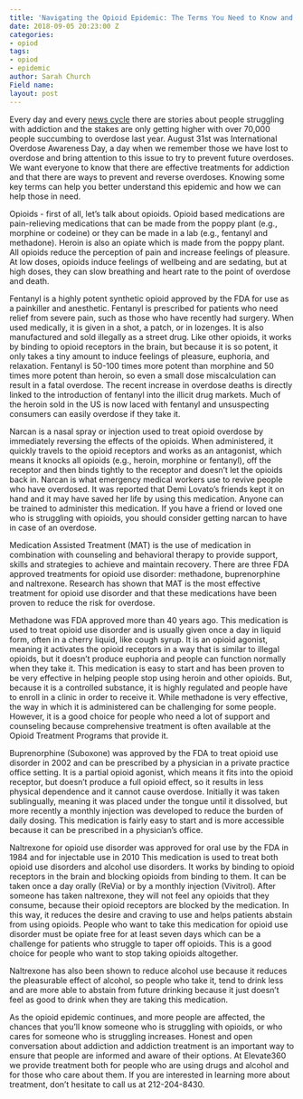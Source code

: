 ```yaml
---
title: 'Navigating the Opioid Epidemic: The Terms You Need to Know and Understand'
date: 2018-09-05 20:23:00 Z
categories:
- opiod
tags:
- opiod
- epidemic
author: Sarah Church
Field name: 
layout: post
---
```


Every day and every [news cycle](https://www.newdirectionsforwomen.org/the-opioid-crisis-in-america/) there are stories about people struggling with addiction and the stakes are only getting higher with over 70,000 people succumbing to overdose last year. August 31st was International Overdose Awareness Day,  a day when we remember those we have lost to overdose and bring attention to this issue to try to prevent future overdoses.   We want everyone to know that there are effective treatments for addiction and that there are ways to prevent and reverse overdoses.  Knowing some key terms can help you better understand this epidemic and how we can help those in need.

Opioids - first of all, let’s talk about opioids.  Opioid based medications are pain-relieving medications that can be made from the poppy plant (e.g., morphine or codeine) or they can be made in a lab (e.g., fentanyl and methadone).  Heroin is also an opiate which is made from the poppy plant.   All opioids reduce the perception of pain and increase feelings of pleasure. At low doses, opioids induce feelings of wellbeing and are sedating, but at high doses, they can slow breathing and heart rate to the point of overdose and death.

Fentanyl is a highly potent synthetic opioid approved by the FDA for use as a painkiller and anesthetic.  Fentanyl is prescribed for patients who need relief from severe pain, such as those who have recently had surgery. When used medically, it is given in a shot, a patch, or in lozenges.  It is also manufactured and sold illegally as a street drug.  Like other opioids, it works by binding to opioid receptors in the brain, but because it is so potent, it only takes a tiny amount to induce feelings of pleasure, euphoria, and relaxation.  Fentanyl is 50-100 times more potent than morphine and 50 times more potent than heroin, so even a small dose miscalculation can result in a fatal overdose.  The recent increase in overdose deaths is directly linked to the introduction of fentanyl into the illicit drug markets.  Much of the heroin sold in the US is now laced with fentanyl and unsuspecting consumers can easily overdose if they take it.

Narcan is a nasal spray or injection used to treat opioid overdose by immediately reversing the effects of the opioids.  When administered, it quickly travels to the opioid receptors and works as an antagonist, which means it knocks all opioids (e.g., heroin, morphine or fentanyl), off the receptor and then binds tightly to the receptor and doesn’t let the opioids back in.  Narcan is what emergency medical workers use to revive people who have overdosed.  It was reported that Demi Lovato’s friends kept it on hand and it may have saved her life by using this medication.  Anyone can be trained to administer this medication. If you have a friend or loved one who is struggling with opioids, you should consider getting narcan to have in case of an overdose.

Medication Assisted Treatment (MAT) is the use of medication in combination with  counseling and behavioral therapy to provide support, skills and strategies to achieve and maintain recovery. There are three FDA approved treatments for opioid use disorder: methadone, buprenorphine and naltrexone.  Research has shown that MAT is the most effective treatment for opioid use disorder and that these medications have been proven to reduce the risk for overdose.

Methadone was FDA approved more than 40 years ago.  This medication is used to treat opioid use disorder and is usually given once a day in liquid form, often in a cherry liquid, like cough syrup.  It is an opioid agonist, meaning it activates the opioid receptors in a way that is similar to illegal opioids, but it doesn’t produce euphoria and people can function normally when they take it.  This medication is easy to start and has been proven to be very effective in helping people stop using heroin and other opioids.  But, because it is a controlled substance, it is highly regulated and people have to enroll in a clinic in order to receive it.  While methadone is very effective, the way in which it is administered can be challenging for some people.  However, it is a good choice for people who need a lot of support and counseling because comprehensive treatment is often available at the Opioid Treatment Programs that provide it.

Buprenorphine (Suboxone) was approved by the FDA to treat opioid use disorder in 2002 and can be prescribed by a physician in a private practice office setting.  It is a partial opioid agonist, which means it fits into the opioid receptor, but doesn’t produce a full opioid effect, so it results in less physical dependence and it cannot cause overdose.   Initially it was taken sublingually, meaning it was placed under the tongue until it dissolved, but more recently a monthly injection was developed to reduce the burden of daily dosing. This medication is fairly easy to start and is more accessible because it can be prescribed in a physician’s office.

Naltrexone for opioid use disorder was approved for oral use by the FDA in 1984 and for injectable use in 2010  This medication is used to treat both opioid use disorders and alcohol use disorders.  It works by binding to opioid receptors in the brain and blocking opioids from binding to them.  It can be taken once a day orally (ReVia) or by a monthly injection (Vivitrol).  After someone has taken naltrexone, they will not feel any opioids that they consume, because their opioid receptors are blocked by the medication.  In this way, it reduces the desire and craving to use and helps patients abstain from using opioids.  People who want to take this medication for opioid use disorder must be opiate free for at least seven days which can be a challenge for patients who struggle to taper off opioids.  This is a good choice for people who want to stop taking opioids altogether.

Naltrexone has also been shown to reduce alcohol use because it reduces the pleasurable effect of alcohol, so people who take it, tend to drink less and are more able to abstain from future drinking because it just doesn’t feel as good to drink when they are taking this medication.

As the opioid epidemic continues, and more people are affected, the chances that you’ll know someone who is struggling with opioids, or who cares for someone who is struggling increases.   Honest and open conversation about addiction and addiction treatment is an important way to ensure that people are informed and aware of their options.  At Elevate360 we provide treatment both for people who are using drugs and alcohol and for those who care about them.   If you are interested in learning more about treatment, don’t hesitate to call us at 212-204-8430.
